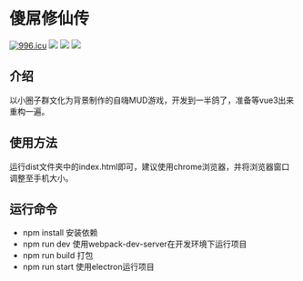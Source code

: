 # 傻屌修仙传

[![996.icu](https://img.shields.io/badge/link-996.icu-red.svg)](https://996.icu)
[![](https://img.shields.io/badge/language-vue-4fc08d.svg)](https://cn.vuejs.org/)
[![](https://img.shields.io/badge/weibo-@伟大鱼塘-red.svg)](https://weibo.com/KanzakiHAria)
[![](https://img.shields.io/badge/twitter-@伟大鱼塘-blue.svg)](https://twitter.com/KirisakiAria)

## 介绍
以小圈子群文化为背景制作的自嗨MUD游戏，开发到一半鸽了，准备等vue3出来重构一遍。

## 使用方法
运行dist文件夹中的index.html即可，建议使用chrome浏览器，并将浏览器窗口调整至手机大小。

## 运行命令
* npm install 安装依赖
* npm run dev 使用webpack-dev-server在开发环境下运行项目
* npm run build 打包
* npm run start 使用electron运行项目

